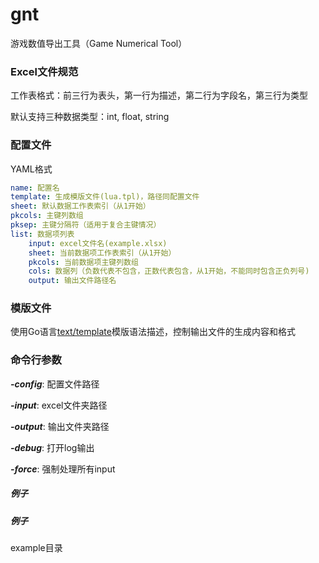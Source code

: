 # gnt
游戏数值导出工具（Game Numerical Tool）

### Excel文件规范

工作表格式：前三行为表头，第一行为描述，第二行为字段名，第三行为类型

默认支持三种数据类型：int, float, string

### 配置文件
YAML格式

```yaml
name: 配置名
template: 生成模版文件(lua.tpl)，路径同配置文件
sheet: 默认数据工作表索引（从1开始）
pkcols: 主键列数组
pksep: 主键分隔符（适用于复合主键情况）
list: 数据项列表
	input: excel文件名(example.xlsx)
	sheet: 当前数据项工作表索引（从1开始）
	pkcols: 当前数据项主键列数组
	cols: 数据列（负数代表不包含，正数代表包含，从1开始，不能同时包含正负列号)
	output: 输出文件路径名
```

### 模版文件
使用Go语言[text/template][1]模版语法描述，控制输出文件的生成内容和格式

### 命令行参数

**_-config_**: 配置文件路径

**_-input_**: excel文件夹路径

**_-output_**: 输出文件夹路径

**_-debug_**: 打开log输出

**_-force_**: 强制处理所有input

##### 例子
##### 例子
example目录


[1]: https://golang.org/pkg/text/template/
